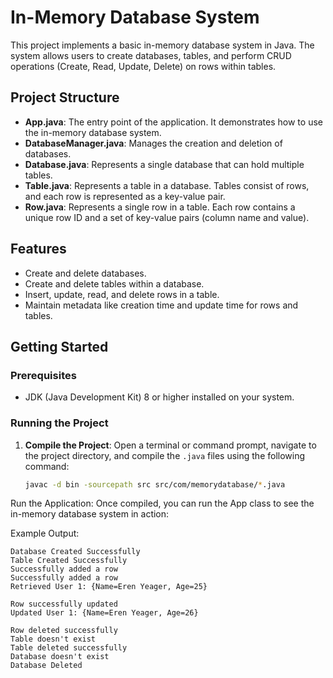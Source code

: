 # In-Memory Database System

This project implements a basic in-memory database system in Java. The system allows users to create databases, tables, and perform CRUD operations (Create, Read, Update, Delete) on rows within tables.

## Project Structure

- **App.java**: The entry point of the application. It demonstrates how to use the in-memory database system.
- **DatabaseManager.java**: Manages the creation and deletion of databases.
- **Database.java**: Represents a single database that can hold multiple tables.
- **Table.java**: Represents a table in a database. Tables consist of rows, and each row is represented as a key-value pair.
- **Row.java**: Represents a single row in a table. Each row contains a unique row ID and a set of key-value pairs (column name and value).

## Features

- Create and delete databases.
- Create and delete tables within a database.
- Insert, update, read, and delete rows in a table.
- Maintain metadata like creation time and update time for rows and tables.

## Getting Started

### Prerequisites

- JDK (Java Development Kit) 8 or higher installed on your system.

### Running the Project

1. **Compile the Project**:
   Open a terminal or command prompt, navigate to the project directory, and compile the `.java` files using the following command:
   ```bash
   javac -d bin -sourcepath src src/com/memorydatabase/*.java
Run the Application: Once compiled, you can run the App class to see the in-memory database system in action:

Example Output:
```
Database Created Successfully
Table Created Successfully
Successfully added a row
Successfully added a row
Retrieved User 1: {Name=Eren Yeager, Age=25}

Row successfully updated
Updated User 1: {Name=Eren Yeager, Age=26}

Row deleted successfully
Table doesn't exist
Table deleted successfully
Database doesn't exist
Database Deleted
```
